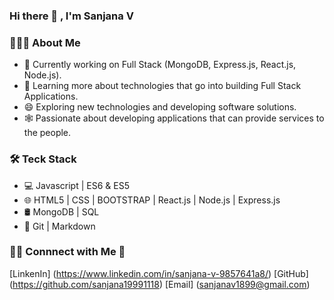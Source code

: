  ### Hi there 👋 , I'm Sanjana V

<!--
**sanjana19991118/sanjana19991118** is a ✨ _special_ ✨ repository because its `README.md` (this file) appears on your GitHub profile.

Here are some ideas to get you started:

- 🔭 I’m currently working on ...
- 🌱 I’m currently learning ...
- 👯 I’m looking to collaborate on ...
- 🤔 I’m looking for help with ...
- 💬 Ask me about ...
- 📫 How to reach me: ...
- 😄 Pronouns: ...
- ⚡ Fun fact: ...
-->
###  👨🏻‍💻 About Me 

- 🔭 Currently working on Full Stack (MongoDB, Express.js, React.js, Node.js).
- 🌱 Learning more about technologies that go into building Full Stack Applications.
- 😄 Exploring new technologies and developing software solutions.
- 🕸️ Passionate about developing applications that can provide services to the people.


###  🛠 Teck Stack 
-  💻 Javascript | ES6 & ES5
-  🌐 HTML5 | CSS | BOOTSTRAP | React.js | Node.js | Express.js
-  🛢  MongoDB | SQL
-  🔧  Git | Markdown

### 🤝🏻 Connnect with Me 🔗

[LinkenIn] (https://www.linkedin.com/in/sanjana-v-9857641a8/)
[GitHub] (https://github.com/sanjana19991118)
[Email] (sanjanav1899@gmail.com)
